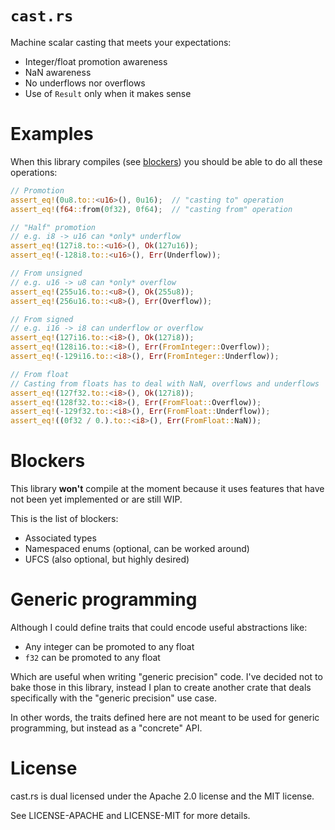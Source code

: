 # `cast.rs`

Machine scalar casting that meets your expectations:

- Integer/float promotion awareness
- NaN awareness
- No underflows nor overflows
- Use of `Result` only when it makes sense

# Examples

When this library compiles (see [blockers](#blockers)) you should be able to
do all these operations:

``` rust
// Promotion
assert_eq!(0u8.to::<u16>(), 0u16);  // "casting to" operation
assert_eq!(f64::from(0f32), 0f64);  // "casting from" operation

// "Half" promotion
// e.g. i8 -> u16 can *only* underflow
assert_eq!(127i8.to::<u16>(), Ok(127u16));
assert_eq!(-128i8.to::<u16>(), Err(Underflow));

// From unsigned
// e.g. u16 -> u8 can *only* overflow
assert_eq!(255u16.to::<u8>(), Ok(255u8));
assert_eq!(256u16.to::<u8>(), Err(Overflow));

// From signed
// e.g. i16 -> i8 can underflow or overflow
assert_eq!(127i16.to::<i8>(), Ok(127i8));
assert_eq!(128i16.to::<i8>(), Err(FromInteger::Overflow));
assert_eq!(-129i16.to::<i8>(), Err(FromInteger::Underflow));

// From float
// Casting from floats has to deal with NaN, overflows and underflows
assert_eq!(127f32.to::<i8>(), Ok(127i8));
assert_eq!(128f32.to::<i8>(), Err(FromFloat::Overflow));
assert_eq!(-129f32.to::<i8>(), Err(FromFloat::Underflow));
assert_eq!((0f32 / 0.).to::<i8>(), Err(FromFloat::NaN));
```

# Blockers

This library **won't** compile at the moment because it uses features that have
not been yet implemented or are still WIP.

This is the list of blockers:

- Associated types
- Namespaced enums (optional, can be worked around)
- UFCS (also optional, but highly desired)

# Generic programming

Although I could define traits that could encode useful abstractions like:

- Any integer can be promoted to any float
- `f32` can be promoted to any float

Which are useful when writing "generic precision" code. I've decided not to
bake those in this library, instead I plan to create another crate that deals
specifically with the "generic precision" use case.

In other words, the traits defined here are not meant to be used for generic
programming, but instead as a "concrete" API.

# License

cast.rs is dual licensed under the Apache 2.0 license and the MIT license.

See LICENSE-APACHE and LICENSE-MIT for more details.
